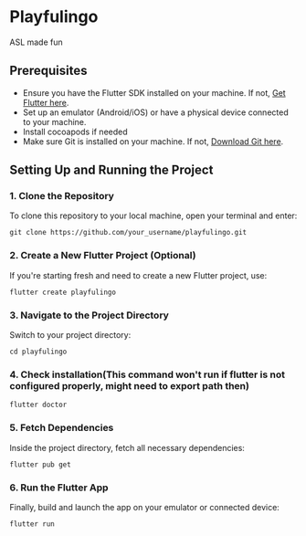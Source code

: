 # Playfulingo

ASL made fun 

## Prerequisites

- Ensure you have the Flutter SDK installed on your machine. If not, [Get Flutter here](https://flutter.dev/docs/get-started/install).
- Set up an emulator (Android/iOS) or have a physical device connected to your machine.
- Install cocoapods if needed
- Make sure Git is installed on your machine. If not, [Download Git here](https://git-scm.com/book/en/v2/Getting-Started-Installing-Git).

## Setting Up and Running the Project

### 1. Clone the Repository
To clone this repository to your local machine, open your terminal and enter:
```
git clone https://github.com/your_username/playfulingo.git
```
### 2. Create a New Flutter Project (Optional)
If you're starting fresh and need to create a new Flutter project, use:
```
flutter create playfulingo
```
### 3. Navigate to the Project Directory
Switch to your project directory:
```
cd playfulingo
```
### 4. Check installation(This command won't run if flutter is not configured properly, might need to export path then)
```
flutter doctor
```

### 5. Fetch Dependencies
Inside the project directory, fetch all necessary dependencies:
```
flutter pub get
```

### 6. Run the Flutter App
Finally, build and launch the app on your emulator or connected device:
```
flutter run
```









